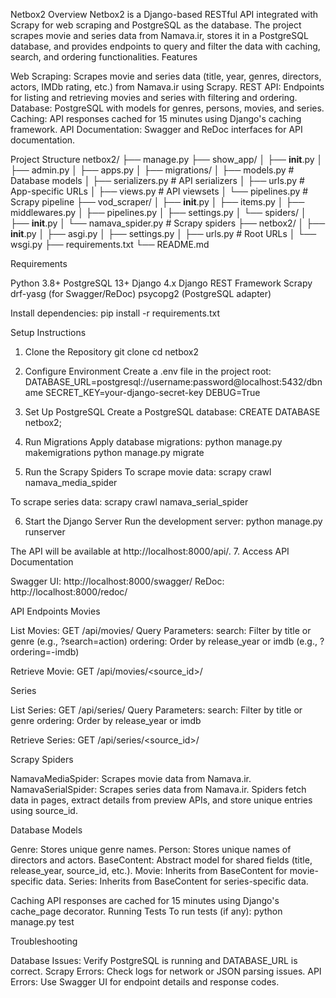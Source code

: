 Netbox2
Overview
Netbox2 is a Django-based RESTful API integrated with Scrapy for web scraping and PostgreSQL as the database. The project scrapes movie and series data from Namava.ir, stores it in a PostgreSQL database, and provides endpoints to query and filter the data with caching, search, and ordering functionalities.
Features

Web Scraping: Scrapes movie and series data (title, year, genres, directors, actors, IMDb rating, etc.) from Namava.ir using Scrapy.
REST API: Endpoints for listing and retrieving movies and series with filtering and ordering.
Database: PostgreSQL with models for genres, persons, movies, and series.
Caching: API responses cached for 15 minutes using Django's caching framework.
API Documentation: Swagger and ReDoc interfaces for API documentation.

Project Structure
netbox2/
├── manage.py
├── show_app/
│   ├── __init__.py
│   ├── admin.py
│   ├── apps.py
│   ├── migrations/
│   ├── models.py          # Database models
│   ├── serializers.py     # API serializers
│   ├── urls.py           # App-specific URLs
│   ├── views.py          # API viewsets
│   └── pipelines.py      # Scrapy pipeline
├── vod_scraper/
│   ├── __init__.py
│   ├── items.py
│   ├── middlewares.py
│   ├── pipelines.py
│   ├── settings.py
│   └── spiders/
│       ├── __init__.py
│       └── namava_spider.py  # Scrapy spiders
├── netbox2/
│   ├── __init__.py
│   ├── asgi.py
│   ├── settings.py
│   ├── urls.py           # Root URLs
│   └── wsgi.py
├── requirements.txt
└── README.md

Requirements

Python 3.8+
PostgreSQL 13+
Django 4.x
Django REST Framework
Scrapy
drf-yasg (for Swagger/ReDoc)
psycopg2 (PostgreSQL adapter)

Install dependencies:
pip install -r requirements.txt

Setup Instructions
1. Clone the Repository
git clone <repository-url>
cd netbox2

2. Configure Environment
Create a .env file in the project root:
DATABASE_URL=postgresql://username:password@localhost:5432/dbname
SECRET_KEY=your-django-secret-key
DEBUG=True

3. Set Up PostgreSQL
Create a PostgreSQL database:
CREATE DATABASE netbox2;

4. Run Migrations
Apply database migrations:
python manage.py makemigrations
python manage.py migrate

5. Run the Scrapy Spiders
To scrape movie data:
scrapy crawl namava_media_spider

To scrape series data:
scrapy crawl namava_serial_spider

6. Start the Django Server
Run the development server:
python manage.py runserver

The API will be available at http://localhost:8000/api/.
7. Access API Documentation

Swagger UI: http://localhost:8000/swagger/
ReDoc: http://localhost:8000/redoc/

API Endpoints
Movies

List Movies: GET /api/movies/
Query Parameters:
search: Filter by title or genre (e.g., ?search=action)
ordering: Order by release_year or imdb (e.g., ?ordering=-imdb)




Retrieve Movie: GET /api/movies/<source_id>/

Series

List Series: GET /api/series/
Query Parameters:
search: Filter by title or genre
ordering: Order by release_year or imdb




Retrieve Series: GET /api/series/<source_id>/

Scrapy Spiders

NamavaMediaSpider: Scrapes movie data from Namava.ir.
NamavaSerialSpider: Scrapes series data from Namava.ir.
Spiders fetch data in pages, extract details from preview APIs, and store unique entries using source_id.

Database Models

Genre: Stores unique genre names.
Person: Stores unique names of directors and actors.
BaseContent: Abstract model for shared fields (title, release_year, source_id, etc.).
Movie: Inherits from BaseContent for movie-specific data.
Series: Inherits from BaseContent for series-specific data.

Caching
API responses are cached for 15 minutes using Django's cache_page decorator.
Running Tests
To run tests (if any):
python manage.py test

Troubleshooting

Database Issues: Verify PostgreSQL is running and DATABASE_URL is correct.
Scrapy Errors: Check logs for network or JSON parsing issues.
API Errors: Use Swagger UI for endpoint details and response codes.

